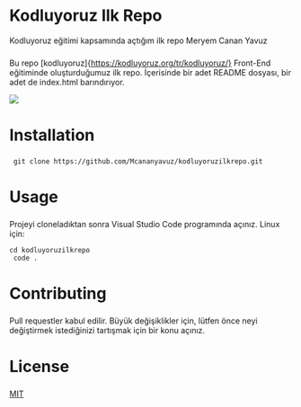 # Kodluyoruz Ilk Repo
Kodluyoruz eğitimi kapsamında açtığım ilk repo Meryem Canan Yavuz
###

Bu repo [kodluyoruz]{https://kodluyoruz.org/tr/kodluyoruz/} Front-End eğitiminde oluşturduğumuz ilk repo. İçerisinde bir adet README dosyası, bir adet de index.html barındırıyor.

![]( https://github.com/Mcananyavuz/kodluyoruzilkrepo/repo.JPG )

# Installation 
###
```
 git clone https://github.com/Mcananyavuz/kodluyoruzilkrepo.git
```
 
# Usage
###
Projeyi cloneladıktan sonra Visual Studio Code programında açınız.
Linux için:
```
cd kodluyoruzilkrepo
 code .
```

# Contributing
###
Pull requestler kabul edilir. Büyük değişiklikler için, lütfen önce neyi değiştirmek istediğinizi tartışmak için bir konu açınız.

# License
###
[MIT](https://choosealicense.com/licenses/mit/)
